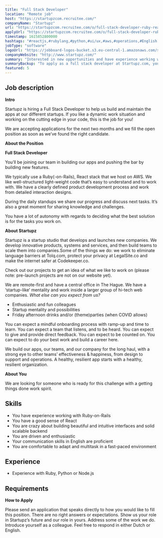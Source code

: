 ```yaml
---
title: "Full Stack Developer"
location: "Remote job"
host: "https://startupzcom.recruitee.com/"
companyName: "Startupz"
url: "https://startupzcom.recruitee.com/o/full-stack-developer-ruby-react-stack-1"
applyUrl: "https://startupzcom.recruitee.com/o/full-stack-developer-ruby-react-stack-1/c/new"
timestamp: 1615852800000
hashtags: "#reactjs,#rubylang,#python,#ui/ux,#aws,#operations,#English,#Dutch"
jobType: "software"
logoUrl: "https://jobboard-logos-bucket.s3.eu-central-1.amazonaws.com/startupz-com"
companyWebsite: "http://www.startupz.com/"
summary: "Interested in new opportunities and have experience working with Ruby? Startupz has a job opening for a full stack developer."
summaryBackup: "To apply as a full stack developer at Startupz.com, you preferably need to have some knowledge of: #reactjs, #rubylang, #python."
featured: 5
---
```


## Job description

**Intro**

Startupz is hiring a Full Stack Developer to help us build and maintain the apps at our different startups. If you like a dynamic work situation and working on the cutting edge in your code, this is the job for you!

We are accepting applications for the next two months and we fill the open position as soon as we’ve found the right candidate.

**About the Position**

**Full Stack Developer**

You’ll be joining our team in building our apps and pushing the bar by building new features.

We typically use a Ruby(-on-Rails), React stack that we host on AWS. We like well-structured light-weight code that’s easy to understand and to work with. We have a clearly defined product development process and work from detailed interaction designs.

During the daily standups we share our progress and discuss next tasks. It’s also a great moment for sharing knowledge and challenges.

You have a lot of autonomy with regards to deciding what the best solution is for the tasks you work on.

**About Startupz**

Startupz is a startup studio that develops and launches new companies. We develop innovative products, systems and services, and then build teams to scale them into companies.Some of the things we do: we work to eliminate language barriers at Tolq.com, protect your privacy at LegalSite.co and make the internet safer at Codekeeper.co.

Check out our projects to get an idea of what we like to work on (please note: pre-launch projects are not on our website yet).

We are remote-first and have a central office in The Hague. We have a ‘startup-like’ mentality and work inside a larger group of hi-tech web companies. _What else can you expect from us?_

*   Enthusiastic and fun colleagues
*   Startup mentality and possibilities
*   Friday afternoon drinks and/or (theme)parties (when COVID allows)

You can expect a mindful onboarding process with ramp-up and time to learn. You can expect a team that listens, and to be heard. You can expect to give and provide direct feedback. You can expect to be counted on. You can expect to do your best work and build a career here.

We build our apps, our teams, and our company for the long haul, with a strong eye to other teams’ effectiveness & happiness, from design to support and operations. A healthy, resilient app starts with a healthy, resilient organization.

**About You**

We are looking for someone who is ready for this challenge with a getting things done work spirit.

## Skills

*   You have experience working with Ruby-on-Rails
*   You have a good sense of React
*   You are crazy about building beautiful and intuitive interfaces and solid scalable backend
*   You are driven and enthusiastic
*   Your communication skills in English are proficient
*   You are comfortable to adapt and multitask in a fast-paced environment

## Experience

*   Experience with Ruby, Python or Node.js

## Requirements

**How to Apply**

Please send an application that speaks directly to how you would like to fill this position. There are no right answers or expectations. Show us your role in Startupz’s future and our role in yours. Address some of the work we do. Introduce yourself as a colleague. Feel free to respond in either Dutch or English.
